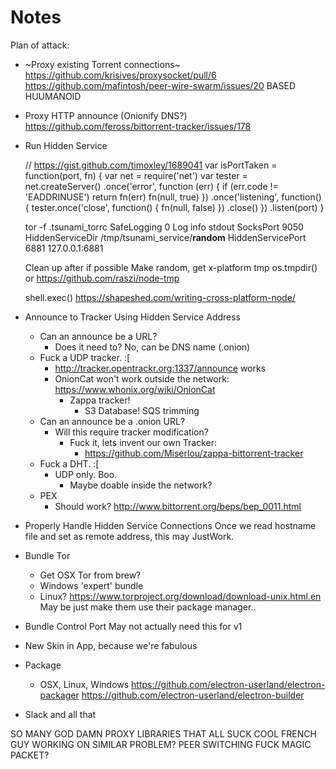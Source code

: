 Notes
===========

Plan of attack:

* ~Proxy existing Torrent connections~
    https://github.com/krisives/proxysocket/pull/6
    https://github.com/mafintosh/peer-wire-swarm/issues/20
    BASED HUUMANOID

* Proxy HTTP announce (Onionify DNS?)
    https://github.com/feross/bittorrent-tracker/issues/178

* Run Hidden Service

    // https://gist.github.com/timoxley/1689041
    var isPortTaken = function(port, fn) {
      var net = require('net')
      var tester = net.createServer()
      .once('error', function (err) {
        if (err.code != 'EADDRINUSE') return fn(err)
        fn(null, true)
      })
      .once('listening', function() {
        tester.once('close', function() { fn(null, false) })
        .close()
      })
      .listen(port)
    }

    tor -f .tsunami_torrc
        SafeLogging 0
        Log info stdout
        SocksPort 9050
        HiddenServiceDir /tmp/tsunami_service/**random**
        HiddenServicePort 6881 127.0.0.1:6881

    Clean up after if possible
    Make random, get x-platform tmp
        os.tmpdir()
            or
        https://github.com/raszi/node-tmp

    shell.exec()
    https://shapeshed.com/writing-cross-platform-node/

* Announce to Tracker Using Hidden Service Address
    - Can an announce be a URL?
        - Does it need to?
            No, can be DNS name (.onion)
    - Fuck a UDP tracker. :[
        - http://tracker.opentrackr.org:1337/announce works
        - OnionCat won't work outside the network: https://www.whonix.org/wiki/OnionCat
            - Zappa tracker!
                - S3 Database! SQS trimming
    - Can an announce be a .onion URL?
        - Will this require tracker modification?
            - Fuck it, lets invent our own Tracker:
                - https://github.com/Miserlou/zappa-bittorrent-tracker
    - Fuck a DHT. :[
        - UDP only. Boo.
            - Maybe doable inside the network?
    - PEX
        - Should work? http://www.bittorrent.org/beps/bep_0011.html

* Properly Handle Hidden Service Connections
    Once we read hostname file and set as remote address, this may JustWork.
* Bundle Tor
    - Get OSX Tor from brew?
    - Windows 'expert' bundle
    - Linux? https://www.torproject.org/download/download-unix.html.en
        May be just make them use their package manager..

* Bundle Control Port
    May not actually need this for v1
* New Skin in App, because we're fabulous
* Package
    - OSX, Linux, Windows
        https://github.com/electron-userland/electron-packager
        https://github.com/electron-userland/electron-builder
* Slack and all that


SO MANY GOD DAMN PROXY LIBRARIES THAT ALL SUCK
COOL FRENCH GUY WORKING ON SIMILAR PROBLEM?
PEER SWITCHING FUCK
MAGIC PACKET?